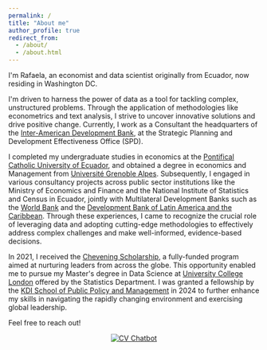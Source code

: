 ```yaml
---
permalink: /
title: "About me"
author_profile: true
redirect_from: 
  - /about/
  - /about.html
---
```


I'm Rafaela, an economist and data scientist originally from Ecuador, now residing in Washington DC.

I'm driven to harness the power of data as a tool for tackling complex, unstructured problems. Through the application of methodologies like econometrics and text analysis, I strive to uncover innovative solutions and drive positive change. Currently, I work as a Consultant the headquarters of the [Inter-American Development Bank](https://www.iadb.org/en), at the Strategic Planning and Development Effectiveness Office (SPD). 

I completed my undergraduate studies in economics at the [Pontifical Catholic University of Ecuador](https://www.puce.edu.ec/), and obtained a degree in economics and Management from [Université Grenoble Alpes](https://www.univ-grenoble-alpes.fr). Subsequently, I engaged in various consultancy projects across public sector institutions like the Ministry of Economics and Finance and the National Institute of Statistics and Census in Ecuador, jointly with Multilateral Development Banks such as the [World Bank](https://www.worldbank.org/en/home) and the [Development Bank of Latin America and the Caribbean](https://www.caf.com/en/). Through these experiences, I came to recognize the crucial role of leveraging data and adopting cutting-edge methodologies to effectively address complex challenges and make well-informed, evidence-based decisions.

In 2021, I received the [Chevening Scholarship](https://www.chevening.org/scholarships/), a fully-funded program aimed at nurturing leaders from across the globe. This opportunity enabled me to pursue my Master's degree in Data Science at [University College London](https://www.ucl.ac.uk/) offered by the Statistics Department. I was granted a fellowship by the [KDI School of Public Policy and Management](https://www.kdischool.ac.kr/gallery.es?mid=a30101000000&bid=0003&list_no=17451&act=view) in 2024 to further enhance my skills in navigating the rapidly changing environment and exercising global leadership.

Feel free to reach out!
<p style="text-align: center;">
  <a href="https://cvchatbot-rafabastidasr.streamlit.app/" target="_blank">
    <img src="https://img.shields.io/badge/Try%20my%20CV%20Chatbot-blue?style=for-the-badge&logo=streamlit" alt="CV Chatbot">
  </a>
</p>



